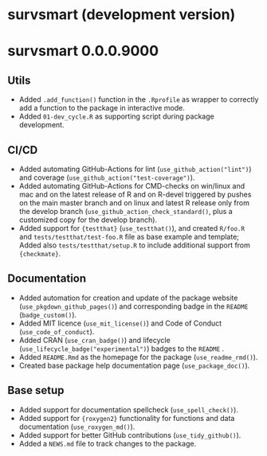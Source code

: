 # survsmart (development version)

# survsmart 0.0.0.9000

## Utils
* Added `.add_function()` function in the `.Rprofile` as wrapper to correctly add a function to the package in interactive mode.
* Added `01-dev_cycle.R` as supporting script during package development.

## CI/CD
* Added automating GitHub-Actions for lint (`use_github_action("lint")`) and coverage (`use_github_action("test-coverage")`).
* Added automating GitHub-Actions for CMD-checks on win/linux and mac and on the latest release of R and on R-devel triggered by pushes on the main master branch and on linux and latest R release only from the develop branch (`use_github_action_check_standard()`, plus a customized copy for the develop branch).
* Added support for `{testthat}` (`use_testthat()`), and created `R/foo.R` and `tests/testthat/test-foo.R` file as base example and template; Added also `tests/testthat/setup.R` to include additional support from `{checkmate}`.

## Documentation
* Added automation for creation and update of the package website (`use_pkgdown_github_pages()`) and corresponding badge in the `README` (`badge_custom()`).
* Added MIT licence (`use_mit_license()`) and Code of Conduct (`use_code_of_conduct`).
* Added CRAN (`use_cran_badge()`) and lifecycle (`use_lifecycle_badge("experimental")`) badges to the `README` .
* Added `README.Rmd` as the homepage for the package (`use_readme_rmd()`).
* Created base package help documentation page (`use_package_doc()`).

## Base setup
* Added support for documentation spellcheck (`use_spell_check()`).
* Added support for `{roxygen2}` functionality for functions and data documentation (`use_roxygen_md()`).
* Added support for better GitHub contributions (`use_tidy_github()`). 
* Added a `NEWS.md` file to track changes to the package.
